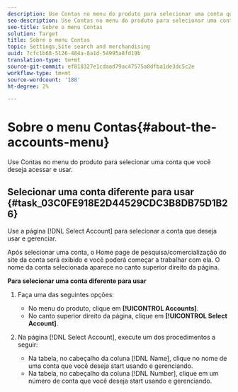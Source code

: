 ```yaml
---
description: Use Contas no menu do produto para selecionar uma conta que você deseja acessar e usar.
seo-description: Use Contas no menu do produto para selecionar uma conta que você deseja acessar e usar.
seo-title: Sobre o menu Contas
solution: Target
title: Sobre o menu Contas
topic: Settings,Site search and merchandising
uuid: 7cfc1b68-5126-484a-8a1d-54995a8fd19b
translation-type: tm+mt
source-git-commit: ef818327e1cdaad79ac47575a8dfba1de3dc5c2e
workflow-type: tm+mt
source-wordcount: '188'
ht-degree: 2%

---
```



# Sobre o menu Contas{#about-the-accounts-menu}

Use Contas no menu do produto para selecionar uma conta que você deseja acessar e usar.

## Selecionar uma conta diferente para usar {#task_03C0FE918E2D44529CDC3B8DB75D1B26}

Use a página [!DNL Select Account] para selecionar a conta que deseja usar e gerenciar.

<!-- 

t_selecting_a_different_account_to_use.xml

 -->

Após selecionar uma conta, o Home page de pesquisa/comercialização do site da conta será exibido e você poderá começar a trabalhar com ela. O nome da conta selecionada aparece no canto superior direito da página.

**Para selecionar uma conta diferente para usar**

1. Faça uma das seguintes opções:

   * No menu do produto, clique em **[!UICONTROL Accounts]**.
   * No canto superior direito da página, clique em **[!UICONTROL Select Account]**.

1. Na página [!DNL Select Account], execute um dos procedimentos a seguir:

   * Na tabela, no cabeçalho da coluna [!DNL Name], clique no nome de uma conta que você deseja start usando e gerenciando.
   * Na tabela, no cabeçalho da coluna [!DNL Number], clique em um número de conta que você deseja start usando e gerenciando.

